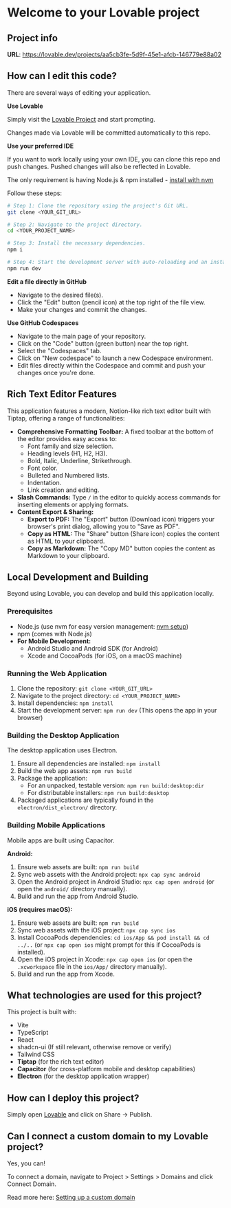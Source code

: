 # Welcome to your Lovable project

## Project info

**URL**: https://lovable.dev/projects/aa5cb3fe-5d9f-45e1-afcb-146779e88a02

## How can I edit this code?

There are several ways of editing your application.

**Use Lovable**

Simply visit the [Lovable Project](https://lovable.dev/projects/aa5cb3fe-5d9f-45e1-afcb-146779e88a02) and start prompting.

Changes made via Lovable will be committed automatically to this repo.

**Use your preferred IDE**

If you want to work locally using your own IDE, you can clone this repo and push changes. Pushed changes will also be reflected in Lovable.

The only requirement is having Node.js & npm installed - [install with nvm](https://github.com/nvm-sh/nvm#installing-and-updating)

Follow these steps:

```sh
# Step 1: Clone the repository using the project's Git URL.
git clone <YOUR_GIT_URL>

# Step 2: Navigate to the project directory.
cd <YOUR_PROJECT_NAME>

# Step 3: Install the necessary dependencies.
npm i

# Step 4: Start the development server with auto-reloading and an instant preview.
npm run dev
```

**Edit a file directly in GitHub**

- Navigate to the desired file(s).
- Click the "Edit" button (pencil icon) at the top right of the file view.
- Make your changes and commit the changes.

**Use GitHub Codespaces**

- Navigate to the main page of your repository.
- Click on the "Code" button (green button) near the top right.
- Select the "Codespaces" tab.
- Click on "New codespace" to launch a new Codespace environment.
- Edit files directly within the Codespace and commit and push your changes once you're done.

## Rich Text Editor Features

This application features a modern, Notion-like rich text editor built with Tiptap, offering a range of functionalities:

- **Comprehensive Formatting Toolbar:** A fixed toolbar at the bottom of the editor provides easy access to:
    - Font family and size selection.
    - Heading levels (H1, H2, H3).
    - Bold, Italic, Underline, Strikethrough.
    - Font color.
    - Bulleted and Numbered lists.
    - Indentation.
    - Link creation and editing.
- **Slash Commands:** Type `/` in the editor to quickly access commands for inserting elements or applying formats.
- **Content Export & Sharing:**
    - **Export to PDF:** The "Export" button (Download icon) triggers your browser's print dialog, allowing you to "Save as PDF".
    - **Copy as HTML:** The "Share" button (Share icon) copies the content as HTML to your clipboard.
    - **Copy as Markdown:** The "Copy MD" button copies the content as Markdown to your clipboard.

## Local Development and Building

Beyond using Lovable, you can develop and build this application locally.

### Prerequisites

- Node.js (use nvm for easy version management: [nvm setup](https://github.com/nvm-sh/nvm#installing-and-updating))
- npm (comes with Node.js)
- **For Mobile Development:**
    - Android Studio and Android SDK (for Android)
    - Xcode and CocoaPods (for iOS, on a macOS machine)

### Running the Web Application

1.  Clone the repository: `git clone <YOUR_GIT_URL>`
2.  Navigate to the project directory: `cd <YOUR_PROJECT_NAME>`
3.  Install dependencies: `npm install`
4.  Start the development server: `npm run dev` (This opens the app in your browser)

### Building the Desktop Application

The desktop application uses Electron.

1.  Ensure all dependencies are installed: `npm install`
2.  Build the web app assets: `npm run build`
3.  Package the application:
    - For an unpacked, testable version: `npm run build:desktop:dir`
    - For distributable installers: `npm run build:desktop`
4.  Packaged applications are typically found in the `electron/dist_electron/` directory.

### Building Mobile Applications

Mobile apps are built using Capacitor.

**Android:**

1.  Ensure web assets are built: `npm run build`
2.  Sync web assets with the Android project: `npx cap sync android`
3.  Open the Android project in Android Studio: `npx cap open android` (or open the `android/` directory manually).
4.  Build and run the app from Android Studio.

**iOS (requires macOS):**

1.  Ensure web assets are built: `npm run build`
2.  Sync web assets with the iOS project: `npx cap sync ios`
3.  Install CocoaPods dependencies: `cd ios/App && pod install && cd ../..` (or `npx cap open ios` might prompt for this if CocoaPods is installed).
4.  Open the iOS project in Xcode: `npx cap open ios` (or open the `.xcworkspace` file in the `ios/App/` directory manually).
5.  Build and run the app from Xcode.

## What technologies are used for this project?

This project is built with:

- Vite
- TypeScript
- React
- shadcn-ui (If still relevant, otherwise remove or verify)
- Tailwind CSS
- **Tiptap** (for the rich text editor)
- **Capacitor** (for cross-platform mobile and desktop capabilities)
- **Electron** (for the desktop application wrapper)

## How can I deploy this project?

Simply open [Lovable](https://lovable.dev/projects/aa5cb3fe-5d9f-45e1-afcb-146779e88a02) and click on Share -> Publish.

## Can I connect a custom domain to my Lovable project?

Yes, you can!

To connect a domain, navigate to Project > Settings > Domains and click Connect Domain.

Read more here: [Setting up a custom domain](https://docs.lovable.dev/tips-tricks/custom-domain#step-by-step-guide)
